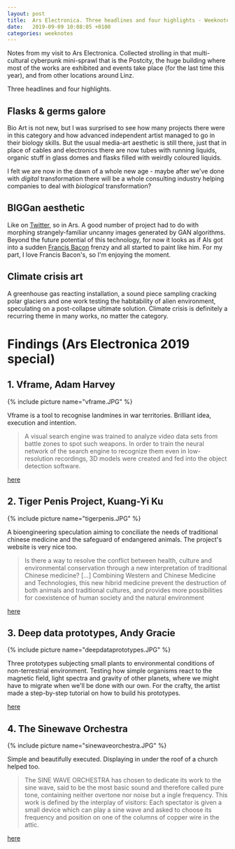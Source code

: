 ```yaml
---
layout: post
title:  Ars Electronica. Three headlines and four highlights - Weeknote 2019/11
date:   2019-09-09 10:08:05 +0100
categories: weeknotes
---
```


Notes from my visit to Ars Electronica. Collected strolling in that multi-cultural cyberpunk mini-sprawl that is the Postcity, the huge building where most of the works are exhibited and events take place (for the last time this year), and from other locations around Linz.

Three headlines and four highlights.

## Flasks & germs galore

Bio Art is not new, but I was surprised to see how many projects there were in this category and how advanced independent artist managed to go in their biology skills. But the usual media-art aesthetic is still there, just that in place of cables and electronics there are now tubes with running liquids, organic stuff in glass domes and flasks filled with weirdly coloured liquids.

I felt we are now in the dawn of a whole new age - maybe after we've done with _digital_ transformation there will be a whole consulting industry helping companies to deal with _biological_ transformation?

## BIGGan aesthetic

Like on [Twitter](https://twitter.com/search?q=%23biggan), so in Ars. A good number of project had to do with morphing strangely-familiar uncanny images generated by GAN algorithms. Beyond the future potential of this technology, for now it looks as if AIs got into a sudden [Francis Bacon](https://www.tate.org.uk/art/artworks/bacon-portrait-of-isabel-rawsthorne-t00879) frenzy and all started to paint like him. For my part, I love Francis Bacon's, so I'm enjoying the moment.

## Climate crisis art

A greenhouse gas reacting installation, a sound piece sampling cracking polar glaciers and one work testing the habitability of alien environment, speculating on a post-collapse ultimate solution. Climate crisis is definitely a recurring theme in many works, no matter the category.


# Findings (Ars Electronica 2019 special)
## 1. Vframe, Adam Harvey

{% include picture name="vframe.JPG" %}


Vframe is a tool to recognise landmines in war territories. Brilliant idea, execution and intention.

> A visual search engine was trained to analyze video data sets from battle zones to spot such weapons. In order to train the neural network of the search engine to recognize them even in low-resolution recordings, 3D models were created and fed into the object detection software.

[here](https://vframe.io)

## 2. Tiger Penis Project, Kuang-Yi Ku

{% include picture name="tigerpenis.JPG" %}


A bioengineering speculation aiming to conciliate the needs of traditional chinese medicine and the safeguard of endangered animals. The project's website is very nice too.

> Is there a way to resolve the conflict between health, culture and environmental conservation through a new interpretation of traditional Chinese medicine? [...] Combining Western and Chinese Medicine and Technologies, this new hibrid medicine prevent the  destruction of both animals and traditional cultures, and provides more possibilities for coexistence of human society and the natural environment

[here](http://www.tigerpenisproject.com/)


## 3. Deep data prototypes, Andy Gracie

{% include picture name="deepdataprototypes.JPG" %}

Three prototypes subjecting small plants to environmental conditions of non-terrestrial environment. Testing how simple organisms react to the magnetic field, light spectra and gravity of other planets, where we might have to migrate when we'll be done with our own. For the crafty, the artist made a step-by-step tutorial on how to build his prototypes.

[here](https://www.hackteria.org/projects/deep-data-prototype/)


## 4. The Sinewave Orchestra

{% include picture name="sinewaveorchestra.JPG" %}


Simple and beautifully executed. Displaying in under the roof of a church helped too.  

> The SINE WAVE ORCHESTRA has chosen to dedicate its work to the sine wave, said to be the most basic sound and therefore called pure tone, containing neither overtone nor noise but a ingle frequency. This work is defined by the interplay of visitors: Each spectator is given a small device which can play a sine wave and asked to choose its frequency and position on one of the columns of copper wire in the attic.

[here](http://www.swo.jp/)
